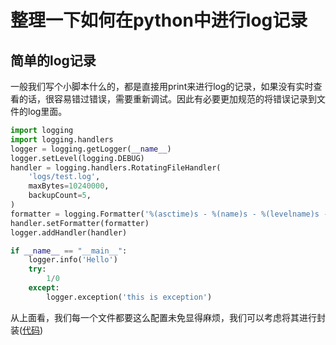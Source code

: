 # 整理一下如何在python中进行log记录
## 简单的log记录
一般我们写个小脚本什么的，都是直接用print来进行log的记录，如果没有实时查看的话，很容易错过错误，需要重新调试。因此有必要更加规范的将错误记录到文件的log里面。

```py
import logging
import logging.handlers
logger = logging.getLogger(__name__)
logger.setLevel(logging.DEBUG)
handler = logging.handlers.RotatingFileHandler(
    'logs/test.log',
    maxBytes=10240000,
    backupCount=5,
)
formatter = logging.Formatter('%(asctime)s - %(name)s - %(levelname)s - %(message)s')
handler.setFormatter(formatter)
logger.addHandler(handler)

if __name__ == "__main__":
    logger.info('Hello')
    try:
        1/0
    except:
        logger.exception('this is exception')
```
从上面看，我们每一个文件都要这么配置未免显得麻烦，我们可以考虑将其进行封装([代码](logger.py))

